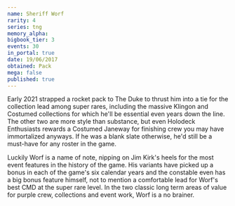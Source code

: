 ```yaml
---
name: Sheriff Worf
rarity: 4
series: tng
memory_alpha:
bigbook_tier: 3
events: 30
in_portal: true
date: 19/06/2017
obtained: Pack
mega: false
published: true
---
```


Early 2021 strapped a rocket pack to The Duke to thrust him into a tie for the collection lead among super rares, including the massive Klingon and Costumed collections for which he'll be essential even years down the line. The other two are more style than substance, but even Holodeck Enthusiasts rewards a Costumed Janeway for finishing crew you may have immortalized anyways. If he was a blank slate otherwise, he'd still be a must-have for any roster in the game.

Luckily Worf is a name of note, nipping on Jim Kirk's heels for the most event features in the history of the game. His variants have picked up a bonus in each of the game's six calendar years and the constable even has a big bonus feature himself, not to mention a comfortable lead for Worf's best CMD at the super rare level. In the two classic long term areas of value for purple crew, collections and event work, Worf is a no brainer.

